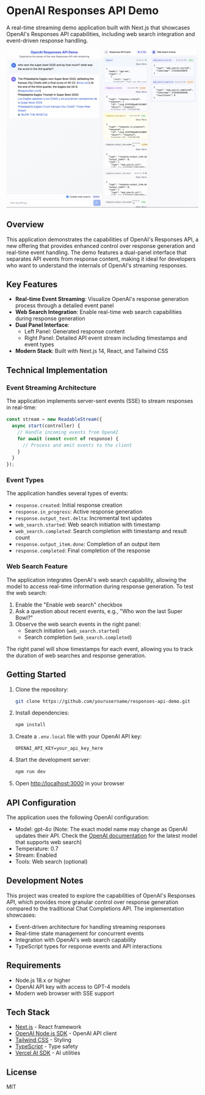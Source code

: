 # OpenAI Responses API Demo

A real-time streaming demo application built with Next.js that showcases OpenAI's Responses API capabilities, including web search integration and event-driven response handling.

![OpenAI Responses API Demo Screenshot](responses_api_demo.jpg)

## Overview

This application demonstrates the capabilities of OpenAI's Responses API, a new offering that provides enhanced control over response generation and real-time event handling. The demo features a dual-panel interface that separates API events from response content, making it ideal for developers who want to understand the internals of OpenAI's streaming responses.

## Key Features

- **Real-time Event Streaming**: Visualize OpenAI's response generation process through a detailed event panel
- **Web Search Integration**: Enable real-time web search capabilities during response generation
- **Dual Panel Interface**:
  - Left Panel: Generated response content
  - Right Panel: Detailed API event stream including timestamps and event types
- **Modern Stack**: Built with Next.js 14, React, and Tailwind CSS

## Technical Implementation

### Event Streaming Architecture

The application implements server-sent events (SSE) to stream responses in real-time:

```typescript
const stream = new ReadableStream({
  async start(controller) {
    // Handle incoming events from OpenAI
    for await (const event of response) {
      // Process and emit events to the client
    }
  }
});
```

### Event Types

The application handles several types of events:

- `response.created`: Initial response creation
- `response.in_progress`: Active response generation
- `response.output_text.delta`: Incremental text updates
- `web_search.started`: Web search initiation with timestamp
- `web_search.completed`: Search completion with timestamp and result count
- `response.output_item.done`: Completion of an output item
- `response.completed`: Final completion of the response

### Web Search Feature

The application integrates OpenAI's web search capability, allowing the model to access real-time information during response generation. To test the web search:

1. Enable the "Enable web search" checkbox
2. Ask a question about recent events, e.g., "Who won the last Super Bowl?"
3. Observe the web search events in the right panel:
   - Search initiation (`web_search.started`)
   - Search completion (`web_search.completed`)

The right panel will show timestamps for each event, allowing you to track the duration of web searches and response generation.

## Getting Started

1. Clone the repository:
   ```bash
   git clone https://github.com/yourusername/responses-api-demo.git
   ```

2. Install dependencies:
   ```bash
   npm install
   ```

3. Create a `.env.local` file with your OpenAI API key:
   ```
   OPENAI_API_KEY=your_api_key_here
   ```

4. Start the development server:
   ```bash
   npm run dev
   ```

5. Open [http://localhost:3000](http://localhost:3000) in your browser

## API Configuration

The application uses the following OpenAI configuration:

- Model: gpt-4o (Note: The exact model name may change as OpenAI updates their API. Check the [OpenAI documentation](https://platform.openai.com/docs) for the latest model that supports web search)
- Temperature: 0.7
- Stream: Enabled
- Tools: Web search (optional)

## Development Notes

This project was created to explore the capabilities of OpenAI's Responses API, which provides more granular control over response generation compared to the traditional Chat Completions API. The implementation showcases:

- Event-driven architecture for handling streaming responses
- Real-time state management for concurrent events
- Integration with OpenAI's web search capability
- TypeScript types for response events and API interactions

## Requirements

- Node.js 18.x or higher
- OpenAI API key with access to GPT-4 models
- Modern web browser with SSE support

## Tech Stack

- [Next.js](https://nextjs.org/) - React framework
- [OpenAI Node.js SDK](https://github.com/openai/openai-node) - OpenAI API client
- [Tailwind CSS](https://tailwindcss.com/) - Styling
- [TypeScript](https://www.typescriptlang.org/) - Type safety
- [Vercel AI SDK](https://sdk.vercel.ai/docs) - AI utilities

## License

MIT
